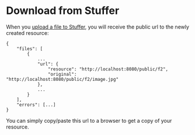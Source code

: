 # Download from Stuffer

When you [upload a file to Stuffer](./upload.md), you will receive the public url
to the newly created resource:

    {
        "files": [
            {
                ...
                "url": {
                    "resource": "http://localhost:8080/public/f2",
                    "original": "http://localhost:8080/public/f2/image.jpg"
                },
                ...
            }
        ],
        "errors": [...]
    }

You can simply copy/paste this url to a browser to get a copy of your resource.

